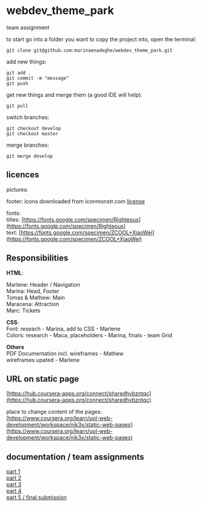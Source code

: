 # webdev_theme_park  
team assignment

to start go into  a folder you want to copy the project into, open the terminal:
```
git clone git@github.com:marinaenadeghe/webdev_theme_park.git 
```

add new things:
```
git add .
git commit -m "message"
git push
```
get new things and merge them (a good IDE will help):
```
git pull
```

switch branches:
```
git checkout develop
git checkout master
```
merge branches:
```
git merge develop
```

## licences  
pictures:  

footer: icons downloaded from iconmonstr.com [license](https://iconmonstr.com/license/)

fonts:  
titles: [https://fonts.google.com/specimen/Righteous](https://fonts.google.com/specimen/Righteous)  
text: [https://fonts.google.com/specimen/ZCOOL+XiaoWei](https://fonts.google.com/specimen/ZCOOL+XiaoWei)  

## Responsibilities  
**HTML**:

Marlene: Header / Navigation  
Marina: Head, Footer  
Tomas & Mathew: Main  
Maracena: Attraction  
Marc: Tickets  

**CSS**:  
Font: reseach - Marina, add to CSS - Marlene   
Colors: research - Maca, placeholders - Marina, finals - team 
Grid 

**Others**  
PDF Documentation incl. wireframes - Mathew  
wireframes upated - Marlene   

## URL on static page  
[https://hub.coursera-apps.org/connect/sharedhvbzntqc](https://hub.coursera-apps.org/connect/sharedhvbzntqc)

place to change content of the pages:  
[https://www.coursera.org/learn/uol-web-development/workspace/nik3x/static-web-pages](https://www.coursera.org/learn/uol-web-development/workspace/nik3x/static-web-pages)


## documentation / team assignments  
[part 1](https://docs.google.com/document/d/1mnmXhcv5H6B6xVC36Ndu_8m_bmEFRfx5dEjz7b0468Y/edit#heading=h.gmo1ddmct2pb)  
[part 2](https://docs.google.com/document/d/1JkvF3cexCrRG9-N59y94uBcZg-RHP1ODjAXXgPq-G0s/edit?usp=sharing)  
[part 3](https://docs.google.com/document/d/1ew9h-TEuVjuTHh-FIIMnYEykjznOSnRsL3h8U-W6xOw/edit?usp=sharing)  
[part 4](https://docs.google.com/document/d/1WEDeInXnDCT_wa7ub1m8w8Ta-AuotEScq2Sll9Zxv_g/edit?usp=sharing)  
[part 5 / final submission](https://docs.google.com/document/d/1IBWV_HK99jpfdf1-d94t4IFpLgQi-dSGZBgnu0PBrWU/edit?usp=sharing)
